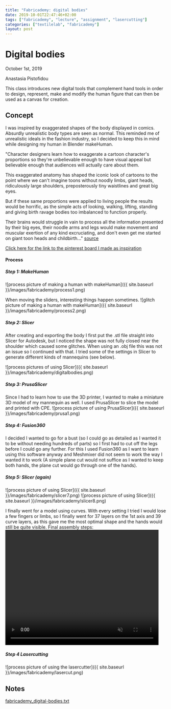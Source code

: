 ```yaml
---
title: "Fabricademy: digital bodies"
date: 2019-10-01T22:47:46+02:00
tags: ["fabricademy", "lecture", "assignment", "lasercutting"]
categories: ["textilelab", "fabricademy"]
layout: post
---
```


# Digital bodies
October 1st, 2019

Anastasia Pistofidou

This class introduces new digital tools that complement hand tools in order to design, represent, make and modify the human figure that can then be used as a canvas for creation.

## Concept

I was inspired by exaggerated shapes of the body displayed in comics. Absurdly unrealistic body types are seen as normal. This reminded me of unrealistic ideals in the fashion industry, so I decided to keep this in mind while designing my human in Blender makeHuman.

"Character designers learn how to exaggerate a cartoon character's proportions so they're unbelievable enough to have visual appeal but believable enough that audiences will actually care about them.

This exaggerated anatomy has shaped the iconic look of cartoons to the point where we can't imagine toons without noodly limbs, giant heads, ridiculously large shoulders, preposterously tiny waistlines and great big eyes.

But if these same proportions were applied to living people the results would be horrific, as the simple acts of looking, walking, lifting, standing and giving birth ravage bodies too imbalanced to function properly.

Their brains would struggle in vain to process all the information presented by their big eyes, their noodle arms and legs would make movement and muscular exertion of any kind excruciating, and don't even get me started on giant toon heads and childbirth..."
[source](https://www.neatorama.com/neatogeek/2017/04/03/How-Exaggerated-Cartoon-Proportions-Would-Lead-To-Dire-Consequences/)

[Click here for the link to the pinterest board I made as inspiration](https://nl.pinterest.com/michellemvossen/bodies/)

#### Process
##### Step 1: MakeHuman
![process picture of making a human with makeHuman]({{ site.baseurl }}/images/fabricademy/process1.png)

When moving the sliders, interesting things happen sometimes.
![glitch picture of making a human with makeHuman]({{ site.baseurl }}/images/fabricademy/process2.png)

##### Step 2: Slicer
After creating and exporting the body I first put the .stl file straight into Slicer for Autodesk, but I noticed the shape was not fully closed near the shoulder which caused some glitches. When using an .obj file this was not an issue so I continued with that. I tried some of the settings in Slicer to generate different kinds of mannequins (see below).

![process pictures of using Slicer]({{ site.baseurl }}/images/fabricademy/digitalbodies.png)

##### Step 3: PrusaSlicer
Since I had to learn how to use the 3D printer, I wanted to make a miniature 3D model of my mannequin as well. I used PrusaSlicer to slice the model and printed with CPE.
![process picture of using PrusaSlicer]({{ site.baseurl }}/images/fabricademy/prusa1.png)


##### Step 4: Fusion360
I decided I wanted to go for a bust (so I could go as detailed as I wanted it to be without needing hundreds of parts) so I first had to cut off the legs before I could go any further. For this I used Fusion360 as I want to learn using this software anyway and Meshmixer did not seem to work the way I wanted it to work (A simple plane cut would not suffice as I wanted to keep both hands, the plane cut would go through one of the hands).

##### Step 5: Slicer (again)
![process picture of using Slicer]({{ site.baseurl }}/images/fabricademy/slicer7.png)
![process picture of using Slicer]({{ site.baseurl }}/images/fabricademy/slicer8.png)

I finally went for a model using curves. With every setting I tried I would lose a few fingers or limbs, so I finally went for 37 layers on the 1st axis and 39 curve layers, as this gave me the most optimal shape and the hands would still be quite visible. Final assembly steps:
<video width="480" height="360" controls muted>
  <source src="{{ site.baseurl }}/images\fabricademy\assembly.mp4" type="video/mp4">
</video>

##### Step 4 Lasercutting
![process picture of using the lasercutter]({{ site.baseurl }}/images/fabricademy/lasercut.png)

## Notes
<a href="{{ site.baseurl }}/files/fabricademy_digital-bodies.txt" download="{{ site.baseurl }}/files/fabricademy_digital-bodies.txt">fabricademy_digital-bodies.txt</a>